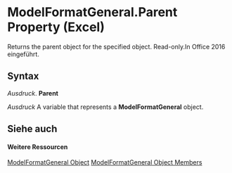 
# ModelFormatGeneral.Parent Property (Excel)

Returns the parent object for the specified object. Read-only.In Office 2016 eingeführt.


## Syntax

 _Ausdruck_. **Parent**

 _Ausdruck_ A variable that represents a **ModelFormatGeneral** object.


## Siehe auch


#### Weitere Ressourcen


[ModelFormatGeneral Object](4fc68fb0-37aa-da83-f303-40ff96efb4a7.md)
[ModelFormatGeneral Object Members](http://msdn.microsoft.com/library/f19d21c7-282b-2f00-fcbb-b5c9ffed795f%28Office.15%29.aspx)